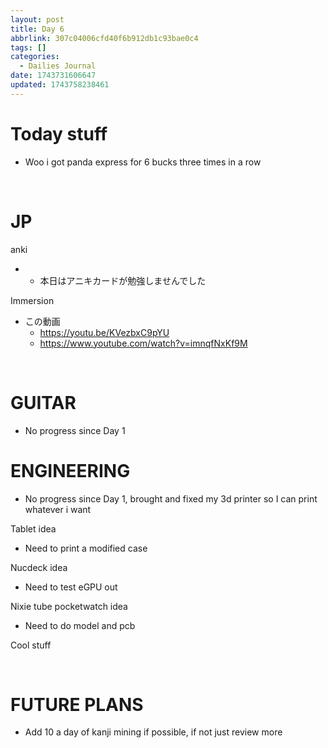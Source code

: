 ```yaml
---
layout: post
title: Day 6
abbrlink: 307c04006cfd40f6b912db1c93bae0c4
tags: []
categories:
  - Dailies Journal
date: 1743731606647
updated: 1743758238461
---
```


# Today stuff

- Woo i got panda express for 6 bucks three times in a row

 

# JP

anki

- - 本日はアニキカードが勉強しませんでした

Immersion

- この動画
  - <https://youtu.be/KVezbxC9pYU>
  - <https://www.youtube.com/watch?v=imnqfNxKf9M>

 

# GUITAR

- No progress since Day 1

# ENGINEERING

- No progress since Day 1, brought and fixed my 3d printer so I can print whatever i want

Tablet idea

- Need to print a modified case

Nucdeck idea

- Need to test eGPU out

Nixie tube pocketwatch idea

- Need to do model and pcb

Cool stuff

 

# FUTURE PLANS

- Add 10 a day of kanji mining if possible, if not just review more
